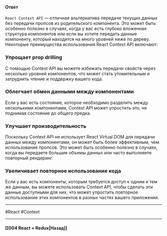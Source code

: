 #### Ответ

`React Context API` — отличная альтернатива передаче текущих данных без передачи пропсов из родительского компонента. Это может быть особенно полезно в случаях, когда у вас есть глубоко вложенная структура компонентов или если вы хотите передать данные компоненту, который находится на много уровней ниже по дереву. Некоторые преимущества использования React Context API включают:

### Упрощает prop drilling

С помощью Context API вы можете избежать передачи свойств через несколько уровней компонентов, что может стать утомительным и затруднить чтение и поддержку вашего кода.

### Облегчает обмен данными между компонентами

Если у вас есть состояние, которое необходимо разделить между несколькими компонентами, Context API может упростить это, не поднимая состояние до общего предка.

### Улучшает производительность

Поскольку Context API не использует React Virtual DOM для передачи данных между компонентами, он может быть более эффективным, чем использование пропсов. Это может быть особенно полезно в случаях, когда вы передаете большие объемы данных или часто выполняете повторный рендеринг.

### Увеличивает повторное использование кода

Если у вас есть компоненты, которым требуется доступ к одним и тем же данным, вы можете использовать Context API, чтобы сделать эти данные доступными для них, что может упростить повторное использование этих компонентов в разных частях вашего приложения.


____
#React #Context 

____

#### [[004 React + Redux|Назад]]